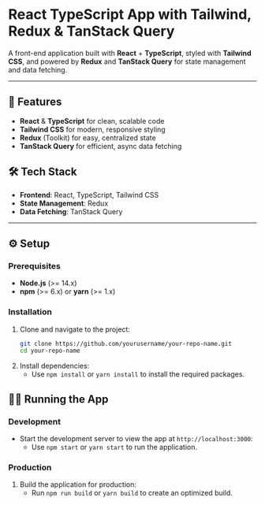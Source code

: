 # React TypeScript App with Tailwind, Redux & TanStack Query

A front-end application built with **React** + **TypeScript**, styled with **Tailwind CSS**, and powered by **Redux** and **TanStack Query** for state management and data fetching.

---

## 🚀 Features
- **React** & **TypeScript** for clean, scalable code
- **Tailwind CSS** for modern, responsive styling
- **Redux** (Toolkit) for easy, centralized state
- **TanStack Query** for efficient, async data fetching

## 🛠 Tech Stack
- **Frontend**: React, TypeScript, Tailwind CSS
- **State Management**: Redux
- **Data Fetching**: TanStack Query

---

## ⚙️ Setup

### Prerequisites
- **Node.js** (>= 14.x)
- **npm** (>= 6.x) or **yarn** (>= 1.x)

### Installation
1. Clone and navigate to the project:
   ```bash
   git clone https://github.com/yourusername/your-repo-name.git
   cd your-repo-name

2. Install dependencies:
   - Use `npm install` or `yarn install` to install the required packages.

## 🏃‍♂️ Running the App

### Development
- Start the development server to view the app at `http://localhost:3000`:
  - Use `npm start` or `yarn start` to run the application.

### Production
1. Build the application for production:
   - Run `npm run build` or `yarn build` to create an optimized build.